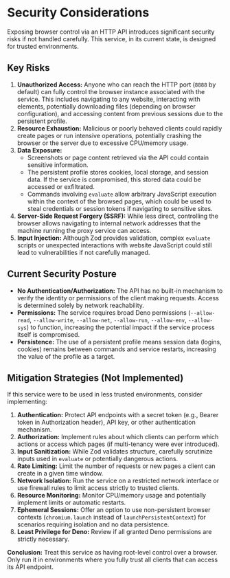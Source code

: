 # Security Considerations

Exposing browser control via an HTTP API introduces significant security risks if not handled carefully. This service, in its current state, is designed for trusted environments.

## Key Risks

1.  **Unauthorized Access:** Anyone who can reach the HTTP port (`8888` by default) can fully control the browser instance associated with the service. This includes navigating to any website, interacting with elements, potentially downloading files (depending on browser configuration), and accessing content from previous sessions due to the persistent profile.
2.  **Resource Exhaustion:** Malicious or poorly behaved clients could rapidly create pages or run intensive operations, potentially crashing the browser or the server due to excessive CPU/memory usage.
3.  **Data Exposure:**
    *   Screenshots or page content retrieved via the API could contain sensitive information.
    *   The persistent profile stores cookies, local storage, and session data. If the service is compromised, this stored data could be accessed or exfiltrated.
    *   Commands involving `evaluate` allow arbitrary JavaScript execution within the context of the browsed pages, which could be used to steal credentials or session tokens if navigating to sensitive sites.
4.  **Server-Side Request Forgery (SSRF):** While less direct, controlling the browser allows navigating to internal network addresses that the machine running the proxy service can access.
5.  **Input Injection:** Although Zod provides validation, complex `evaluate` scripts or unexpected interactions with website JavaScript could still lead to vulnerabilities if not carefully managed.

## Current Security Posture

*   **No Authentication/Authorization:** The API has no built-in mechanism to verify the identity or permissions of the client making requests. Access is determined solely by network reachability.
*   **Permissions:** The service requires broad Deno permissions (`--allow-read`, `--allow-write`, `--allow-net`, `--allow-run`, `--allow-env`, `--allow-sys`) to function, increasing the potential impact if the service process itself is compromised.
*   **Persistence:** The use of a persistent profile means session data (logins, cookies) remains between commands and service restarts, increasing the value of the profile as a target.

## Mitigation Strategies (Not Implemented)

If this service were to be used in less trusted environments, consider implementing:

1.  **Authentication:** Protect API endpoints with a secret token (e.g., Bearer token in Authorization header), API key, or other authentication mechanism.
2.  **Authorization:** Implement rules about which clients can perform which actions or access which pages (if multi-tenancy were ever introduced).
3.  **Input Sanitization:** While Zod validates structure, carefully scrutinize inputs used in `evaluate` or potentially dangerous actions.
4.  **Rate Limiting:** Limit the number of requests or new pages a client can create in a given time window.
5.  **Network Isolation:** Run the service on a restricted network interface or use firewall rules to limit access strictly to trusted clients.
6.  **Resource Monitoring:** Monitor CPU/memory usage and potentially implement limits or automatic restarts.
7.  **Ephemeral Sessions:** Offer an option to use non-persistent browser contexts (`chromium.launch` instead of `launchPersistentContext`) for scenarios requiring isolation and no data persistence.
8.  **Least Privilege for Deno:** Review if all granted Deno permissions are strictly necessary.

**Conclusion:** Treat this service as having root-level control over a browser. Only run it in environments where you fully trust all clients that can access its API endpoint.